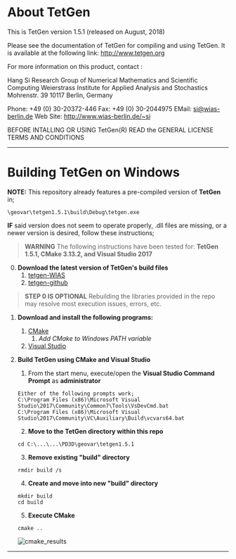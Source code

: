 
# About TetGen #
This is TetGen version 1.5.1 (released on August, 2018)

Please see the documentation of TetGen for compiling and using TetGen.
It is available at the following link:
http://www.tetgen.org

For more information on this product, contact :

  Hang Si
  Research Group of Numerical Mathematics and Scientific Computing
  Weierstrass Institute for Applied Analysis and Stochastics
  Mohrenstr. 39
  10117 Berlin, Germany

 Phone: +49 (0) 30-20372-446   Fax: +49 (0) 30-2044975
 EMail: <si@wias-berlin.de>
 Web Site: http://www.wias-berlin.de/~si

BEFORE INTALLING OR USING TetGen(R) READ the 
GENERAL LICENSE TERMS AND CONDITIONS

---

# Building TetGen on Windows #
**NOTE:** This repository already features a pre-compiled version of **TetGen** in;
```
\geovar\tetgen1.5.1\build\Debug\tetgen.exe
```
**IF** said version does not seem to operate properly, .dll files are missing, or a newer version is desired, follow these instructions;
> **WARNING** The following instructions have been tested for: **TetGen 1.5.1, CMake 3.13.2, and Visual Studio 2017**

0.  **Download the latest version of TetGen's build files**
    1.   [tetgen-WIAS](http://wias-berlin.de/software/index.jsp?id=TetGen&lang=1#Download)
    2.   [tetgen-github](https://github.com/ufz/tetgen)
> **STEP 0 IS OPTIONAL** Rebuilding the libraries provided in the repo may resolve most execution issues, errors, etc.

1.  **Download and install the following programs:**
    1.  [CMake](https://cmake.org/download/)
        1.  _Add CMake to Windows PATH variable_
    2.  [Visual Studio](https://visualstudio.microsoft.com/vs/community/)
    
2.  **Build TetGen using CMake and Visual Studio**
    1.  From the start menu, execute/open the **Visual Studio Command Prompt** as **administrator**
    ```
    Either of the following prompts work;
    C:\Program Files (x86)\Microsoft Visual Studio\2017\Community\Common7\Tools\VsDevCmd.bat
    C:\Program Files (x86)\Microsoft Visual Studio\2017\Community\VC\Auxiliary\Build\vcvars64.bat
    ```
    2.  **Move to the TetGen directory within this repo**
    ```
    cd C:\...\...\PD3D\geovar\tetgen1.5.1
    ```
    3.  **Remove existing "build" directory**
    ```
    rmdir build /s
    ```
    4.  **Create and move into new "build" directory**
    ```
    mkdir build
    cd build
    ```
    5.  **Execute CMake**
    ```
    cmake ..
    ```
    ![cmake_results]()
    
     
---
